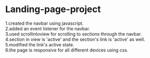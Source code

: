 # Landing-page-project
1.created the navbar using javascript.  
2.added an event listener for the navbar.  
3.used scrollintoview for scrolling to sections through the navbar.  
4.section in view is  'active'  and the section's link is 'active' as well.  
5.modified the link's active state.  
6.the page is responsive for all different devices using css.  
